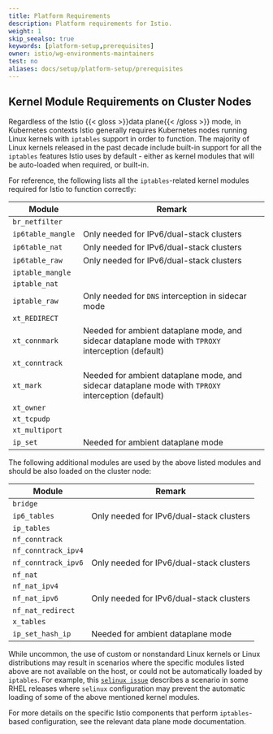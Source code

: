 ```yaml
---
title: Platform Requirements
description: Platform requirements for Istio.
weight: 1
skip_seealso: true
keywords: [platform-setup,prerequisites]
owner: istio/wg-environments-maintainers
test: no
aliases: docs/setup/platform-setup/prerequisites
---
```


## Kernel Module Requirements on Cluster Nodes

Regardless of the Istio {{< gloss >}}data plane{{< /gloss >}} mode, in Kubernetes contexts Istio generally requires Kubernetes nodes running Linux kernels with `iptables` support in order to function. The majority of Linux kernels released in the past decade include built-in support for all the `iptables` features Istio uses by default - either as kernel modules that will be auto-loaded when required, or built-in.

For reference, the following lists all the `iptables`-related kernel modules required for Istio to function correctly:

| Module | Remark |
| --- | --- |
| `br_netfilter` |  |
| `ip6table_mangle` | Only needed for IPv6/dual-stack clusters |
| `ip6table_nat` | Only needed for IPv6/dual-stack clusters |
| `ip6table_raw` | Only needed for IPv6/dual-stack clusters |
| `iptable_mangle` |  |
| `iptable_nat` |  |
| `iptable_raw` | Only needed for `DNS` interception in sidecar mode |
| `xt_REDIRECT` |  |
| `xt_connmark` | Needed for ambient dataplane mode, and sidecar dataplane mode with `TPROXY` interception (default) |
| `xt_conntrack` |  |
| `xt_mark` | Needed for ambient dataplane mode, and sidecar dataplane mode with `TPROXY` interception (default) |
| `xt_owner` |  |
| `xt_tcpudp` |  |
| `xt_multiport`|  |
| `ip_set`| Needed for ambient dataplane mode |

The following additional modules are used by the above listed modules and should be also loaded on the cluster node:

| Module | Remark |
| --- | --- |
| `bridge` |  |
| `ip6_tables` | Only needed for IPv6/dual-stack clusters |
| `ip_tables` |  |
| `nf_conntrack` |  |
| `nf_conntrack_ipv4` |  |
| `nf_conntrack_ipv6` | Only needed for IPv6/dual-stack clusters |
| `nf_nat` |  |
| `nf_nat_ipv4` |  |
| `nf_nat_ipv6` | Only needed for IPv6/dual-stack clusters |
| `nf_nat_redirect` |  |
| `x_tables` |  |
| `ip_set_hash_ip`| Needed for ambient dataplane mode |

While uncommon, the use of custom or nonstandard Linux kernels or Linux distributions may result in scenarios where the specific modules listed above are not available on the host, or could not be automatically loaded by `iptables`. For example, this [`selinux issue`](https://www.suse.com/support/kb/doc/?id=000020241) describes a scenario in some RHEL releases where `selinux` configuration may prevent the automatic loading of some of the above mentioned kernel modules.

For more details on the specific Istio components that perform `iptables`-based configuration, see the relevant data plane mode documentation.
